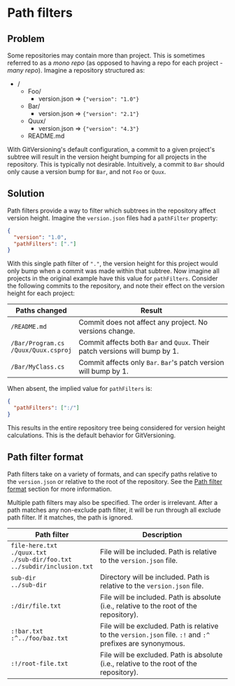 # Path filters

## Problem

Some repositories may contain more than project. This is sometimes referred to as a _mono repo_ (as opposed to having a repo for each project - _many repo_). Imagine a repository structured as:

- /
  - Foo/
    - version.json => `{"version": "1.0"}`
  - Bar/
    - version.json => `{"version": "2.1"}`
  - Quux/
    - version.json => `{"version": "4.3"}`
  - README.md

With GitVersioning's default configuration, a commit to a given project's subtree will result in the version height bumping for all projects in the repository. This is typically not desirable. Intuitively, a commit to `Bar` should only cause a version bump for `Bar`, and not `Foo` or `Quux`.

## Solution

Path filters provide a way to filter which subtrees in the repository affect version height. Imagine the `version.json` files had a `pathFilter` property:

```json
{
  "version": "1.0",
  "pathFilters": ["."]
}
```

With this single path filter of `"."`, the version height for this project would only bump when a commit was made within that subtree. Now imagine all projects in the original example have this value for `pathFilters`. Consider the following commits to the repository, and note their effect on the version height for each project:

| Paths changed                            | Result                                                                     |
| ---------------------------------------- | -------------------------------------------------------------------------- |
| `/README.md`                             | Commit does not affect any project. No versions change.                    |
| `/Bar/Program.cs`<br>`/Quux/Quux.csproj` | Commit affects both `Bar` and `Quux`. Their patch versions will bump by 1. |
| `/Bar/MyClass.cs`                        | Commit affects only `Bar`. `Bar`'s patch version will bump by 1.           |

When absent, the implied value for `pathFilters` is:

```json
{
  "pathFilters": [":/"]
}
```

This results in the entire repository tree being considered for version height calculations. This is the default behavior for GitVersioning.

## Path filter format

Path filters take on a variety of formats, and can specify paths relative to the `version.json` or relative to the root of the repository. See the [Path filter format](#path-filter-format) section for more information.

Multiple path filters may also be specified. The order is irrelevant. After a path matches any non-exclude path filter, it will be run through all exclude path filter. If it matches, the path is ignored.

| Path filter                                                                         | Description                                                                                                |
| ----------------------------------------------------------------------------------- | ---------------------------------------------------------------------------------------------------------- |
| `file-here.txt`<br>`./quux.txt`<br>`./sub-dir/foo.txt`<br>`../subdir/inclusion.txt` | File will be included. Path is relative to the `version.json` file.                                        |
| `sub-dir`<br>`../sub-dir`                                                           | Directory will be included. Path is relative to the `version.json` file.                                   |
| `:/dir/file.txt`                                                                    | File will be included. Path is absolute (i.e., relative to the root of the repository).                    |
| `:!bar.txt`<br>`:^../foo/baz.txt`                                                   | File will be excluded. Path is relative to the `version.json` file. `:!` and `:^` prefixes are synonymous. |
| `:!/root-file.txt`                                                                  | File will be excluded. Path is absolute (i.e., relative to the root of the repository).                    |
